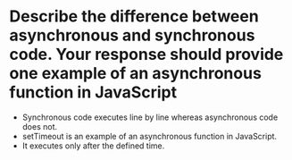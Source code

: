# Describe the difference between asynchronous and synchronous code. Your response should provide one example of an asynchronous function in JavaScript

* Synchronous code executes line by line whereas asynchronous code does not.
* setTimeout is an example of an asynchronous function in JavaScript.
* It executes only after the defined time.
